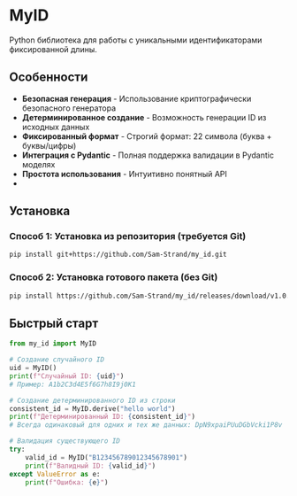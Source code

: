 # MyID

Python библиотека для работы с уникальными идентификаторами фиксированной длины.

## Особенности
- **Безопасная генерация** - Использование криптографически безопасного генератора
- **Детерминированное создание** - Возможность генерации ID из исходных данных
- **Фиксированный формат** - Строгий формат: 22 символа (буква + буквы/цифры)
- **Интеграция с Pydantic** - Полная поддержка валидации в Pydantic моделях
- **Простота использования** - Интуитивно понятный API
- 
## Установка
### Способ 1: Установка из репозитория (требуется Git)
```bash
pip install git+https://github.com/Sam-Strand/my_id.git
```

### Способ 2: Установка готового пакета (без Git)
```bash
pip install https://github.com/Sam-Strand/my_id/releases/download/v1.0.0/my_id-1.0.0-py3-none-any.whl
```

## Быстрый старт
```python
from my_id import MyID

# Создание случайного ID
uid = MyID()
print(f"Случайный ID: {uid}")
# Пример: A1b2C3d4E5f6G7h8I9j0K1

# Создание детерминированного ID из строки
consistent_id = MyID.derive("hello world")
print(f"Детерминированный ID: {consistent_id}")
# Всегда одинаковый для одних и тех же данных: DpN9xpaiPUuDGbVcki1P8v

# Валидация существующего ID
try:
    valid_id = MyID("B123456789012345678901")
    print(f"Валидный ID: {valid_id}")
except ValueError as e:
    print(f"Ошибка: {e}")
```
